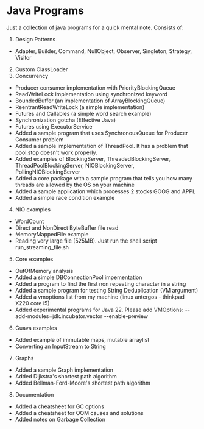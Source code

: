 # Java Programs
Just a collection of java programs for a quick mental note.
Consists of:
1. Design Patterns
- Adapter, Builder, Command, NullObject, Observer, Singleton, Strategy, Visitor
2. Custom ClassLoader
3. Concurrency
- Producer consumer implementation with PriorityBlockingQueue
- ReadWriteLock implementation using synchronized keyword
- BoundedBuffer (an implementation of ArrayBlockingQueue)
- ReentrantReadWriteLock (a simple implementation)
- Futures and Callables (a simple word search example)
- Synchronization gotcha (Effective Java)
- Futures using ExecutorService
- Added a sample program that uses SynchronousQueue for Producer Consumer problem
- Added a sample implementation of ThreadPool. It has a problem that pool.stop doesn't work properly.
- Added examples of BlockingServer, ThreadedBlockingServer, ThreadPoolBlockingServer, NIOBlockingServer, PollingNIOBlockingServer
- Added a core package with a sample program that tells you how many threads are allowed by the OS on your machine
- Added a sample application which processes 2 stocks GOOG and APPL
- Added a simple race condition example
4. NIO examples
- WordCount
- Direct and NonDirect ByteBuffer file read
- MemoryMappedFile example
- Reading very large file (525MB). Just run the shell script run_streaming_file.sh
5. Core examples
- OutOfMemory analysis
- Added a simple DBConnectionPool impementation
- Added a program to find the first non repeating character in a string
- Added a sample program for testing String Deduplication (VM argument)
- Added a vmoptions list from my machine (linux antergos - thinkpad X220 core i5)
- Added experimental programs for Java 22. Please add VMOptions: --add-modules=jdk.incubator.vector --enable-preview
6. Guava examples
- Added example of immutable maps, mutable arraylist
- Converting an InputStream to String
7. Graphs
- Added a sample Graph implementation
- Added Dijkstra's shortest path algorithm
- Added Bellman-Ford-Moore's shortest path algorithm
8. Documentation
- Added a cheatsheet for GC options
- Added a cheatsheet for OOM causes and solutions
- Added notes on Garbage Collection

